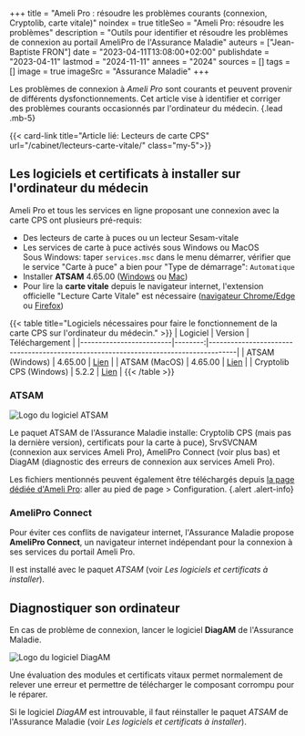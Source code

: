 +++
title = "Ameli Pro : résoudre les problèmes courants (connexion, Cryptolib, carte vitale)"
noindex = true
titleSeo = "Ameli Pro: résoudre les problèmes"
description = "Outils pour identifier et résoudre les problèmes de connexion au portail AmeliPro de l'Assurance Maladie"
auteurs = ["Jean-Baptiste FRON"]
date = "2023-04-11T13:08:00+02:00"
publishdate = "2023-04-11"
lastmod = "2024-11-11"
annees = "2024"
sources = []
tags = []
image = true
imageSrc = "Assurance Maladie"
+++

Les problèmes de connexion à *Ameli Pro* sont courants et peuvent provenir de différents dysfonctionnements. Cet article vise à identifier et corriger des problèmes courants occasionnés par l'ordinateur du médecin.
{.lead .mb-5}

{{< card-link title="Article lié: Lecteurs de carte CPS" url="/cabinet/lecteurs-carte-vitale/" class="my-5">}}

## Les logiciels et certificats à installer sur l'ordinateur du médecin

Ameli Pro et tous les services en ligne proposant une connexion avec la carte CPS ont plusieurs pré-requis:

- Des lecteurs de carte à puces ou un lecteur Sesam-vitale
- Les services de carte à puce activés sous Windows ou MacOS  
  Sous Windows: taper `services.msc` dans le menu démarrer, vérifier que le service "Carte à puce" a bien pour "Type de démarrage": `Automatique`
- Installer **ATSAM** 4.65.00 ([Windows](https://e.pcloud.link/publink/show?code=XZSG9CZdtj4sK11baJLxtkdq0xEJfug4csy) ou [Mac](https://e.pcloud.link/publink/show?code=XZjG9CZYa8ykmijt78orzNt2lNVv76Tp4h7))
- Pour lire la **carte vitale** depuis le navigateur internet, l'extension officielle "Lecture Carte Vitale" est nécessaire ([navigateur Chrome/Edge](https://chrome.google.com/webstore/detail/lecture-carte-vitale/kpjpglcbcgnblkigbedgaoegjbifejka?hl=fr) ou [Firefox](https://addons.mozilla.org/fr/firefox/addon/lecture-carte-vitale/))

{{< table title="Logiciels nécessaires pour faire le fonctionnement de la carte CPS sur l'ordinateur du médecin." >}}
| Logiciel                | Version | Téléchargement                                                                      |
|-------------------------|--------:|-------------------------------------------------------------------------------------|
| ATSAM (Windows)         | 4.65.00 | [Lien](https://e.pcloud.link/publink/show?code=XZSG9CZdtj4sK11baJLxtkdq0xEJfug4csy) |
| ATSAM (MacOS)           | 4.65.00 | [Lien](https://e.pcloud.link/publink/show?code=XZjG9CZYa8ykmijt78orzNt2lNVv76Tp4h7) |
| Cryptolib CPS (Windows) |   5.2.2 | [Lien](https://e.pcloud.link/publink/show?code=XZMRbxZvYgl3uQffJ89WXhW8VC1qyEnPqGk) |
{{< /table >}}

### ATSAM

![Logo du logiciel ATSAM](/images/logos/atsam.webp "100px")

Le paquet ATSAM de l'Assurance Maladie installe: Cryptolib CPS (mais pas la dernière version), certificats pour la carte à puce), SrvSVCNAM (connexion aux services Ameli Pro), AmeliPro Connect (voir plus bas) et DiagAM (diagnostic des erreurs de connexion aux services Ameli Pro).

Les fichiers mentionnés peuvent également être téléchargés depuis [la page dédiée d'Ameli Pro](https://espacepro.ameli.fr/inscription/#/aide): aller au pied de page > Configuration.
{.alert .alert-info}

### AmeliPro Connect

Pour éviter ces conflits de navigateur internet, l'Assurance Maladie propose **AmeliPro Connect**, un navigateur internet indépendant pour la connexion à ses services du portail Ameli Pro.

Il est installé avec le paquet *ATSAM* (voir *Les logiciels et certificats à installer*).

## Diagnostiquer son ordinateur

En cas de problème de connexion, lancer le logiciel **DiagAM** de l'Assurance Maladie.

![Logo du logiciel DiagAM](/images/logos/diagam.webp "248px")

Une évaluation des modules et certificats vitaux permet normalement de relever une erreur et permettre de télécharger le composant corrompu pour le réparer.

Si le logiciel *DiagAM* est introuvable, il faut réinstaller le paquet *ATSAM* de l'Assurance Maladie (voir *Les logiciels et certificats à installer*).
